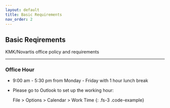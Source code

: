 ```yaml
---
layout: default
title: Basic Requirements
nav_order: 2
---
```


## Basic Reqirements
KMK/Novartis office policy and requirements

---

### Office Hour
- 9:00 am - 5:30 pm from Monday - Friday with 1 hour lunch break
- Please go to Outlook to set up the working hour:

  File > Options > Calendar > Work Time
  {: .fs-3 .code-example}
